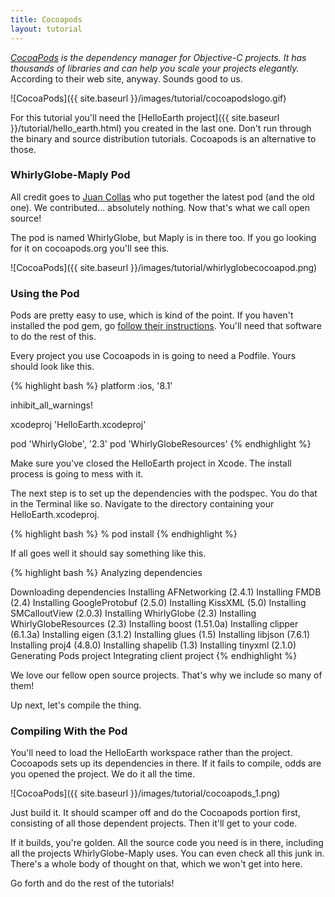 ```yaml
---
title: Cocoapods
layout: tutorial
---
```


_<a href= "http://cocoapods.org/" target="_blank">CocoaPods</a> is the dependency manager for Objective-C projects. It has thousands of libraries and can help you scale your projects elegantly._  According to their web site, anyway.  Sounds good to us.

![CocoaPods]({{ site.baseurl }}/images/tutorial/cocoapodslogo.gif)

For this tutorial you'll need the [HelloEarth project]({{ site.baseurl }}/tutorial/hello_earth.html) you created in the last one.  Don't run through the binary and source distribution tutorials.  Cocoapods is an alternative to those.

### WhirlyGlobe-Maply Pod

All credit goes to <a href= "https://github.com/jcollas" target="_blank">Juan Collas</a> who put together the latest pod (and the old one).  We contributed... absolutely nothing.  Now that's what we call open source!

The pod is named WhirlyGlobe, but Maply is in there too.  If you go looking for it on cocoapods.org you'll see this.

![CocoaPods]({{ site.baseurl }}/images/tutorial/whirlyglobecocoapod.png)

### Using the Pod

Pods are pretty easy to use, which is kind of the point.  If you haven't installed the pod gem, go <a href= "http://guides.cocoapods.org/using/getting-started.html#getting-started" target="_blank">follow their instructions</a>.  You'll need that software to do the rest of this.

Every project you use Cocoapods in is going to need a Podfile.  Yours should look like this.

{% highlight bash %}
platform :ios, '8.1'

inhibit_all_warnings!

xcodeproj 'HelloEarth.xcodeproj'

pod 'WhirlyGlobe', '2.3'
pod 'WhirlyGlobeResources'
{% endhighlight %}

Make sure you've closed the HelloEarth project in Xcode.  The install process is going to mess with it.  

The next step is to set up the dependencies with the podspec.  You do that in the Terminal like so.  Navigate to the directory containing your HelloEarth.xcodeproj.

{% highlight bash %}
% pod install
{% endhighlight %}

If all goes well it should say something like this.

{% highlight bash %}
Analyzing dependencies

Downloading dependencies
Installing AFNetworking (2.4.1)
Installing FMDB (2.4)
Installing GoogleProtobuf (2.5.0)
Installing KissXML (5.0)
Installing SMCalloutView (2.0.3)
Installing WhirlyGlobe (2.3)
Installing WhirlyGlobeResources (2.3)
Installing boost (1.51.0a)
Installing clipper (6.1.3a)
Installing eigen (3.1.2)
Installing glues (1.5)
Installing libjson (7.6.1)
Installing proj4 (4.8.0)
Installing shapelib (1.3)
Installing tinyxml (2.1.0)
Generating Pods project
Integrating client project
{% endhighlight %}

We love our fellow open source projects.  That's why we include so many of them!

Up next, let's compile the thing.

### Compiling With the Pod

You'll need to load the HelloEarth workspace rather than the project.  Cocoapods sets up its dependencies in there.  If it fails to compile, odds are you opened the project.  We do it all the time.

![CocoaPods]({{ site.baseurl }}/images/tutorial/cocoapods_1.png)

Just build it.  It should scamper off and do the Cocoapods portion first, consisting of all those dependent projects.  Then it'll get to your code.

If it builds, you're golden.  All the source code you need is in there, including all the projects WhirlyGlobe-Maply uses.  You can even check all this junk in.  There's a whole body of thought on that, which we won't get into here.

Go forth and do the rest of the tutorials!
